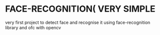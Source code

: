 # FACE-RECOGNITION( VERY SIMPLE
very first project to detect face and recognise it using face-recognition library and ofc with opencv


